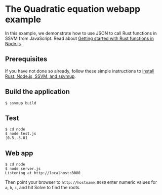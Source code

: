 # The Quadratic equation webapp example

In this example, we demonstrate how to use JSON to call Rust functions in SSVM from JavaScript. Read about [Getting started with Rust functions in Node.js](https://www.secondstate.io/articles/getting-started-with-rust-function/).

## Prerequisites

If you have not done so already, follow these simple instructions to [install Rust, Node.js, SSVM, and ssvmup](https://www.secondstate.io/articles/setup-rust-nodejs/).


## Build the application

```
$ ssvmup build
```

## Test

```
$ cd node
$ node test.js
[0.5,-3.0]
```

## Web app

```
$ cd node
$ node server.js
Listening at http://localhost:8080
```

Then point your browser to `http://hostname:8080` enter numeric values for `a`, `b`, `c`, and hit Solve to find the roots.

